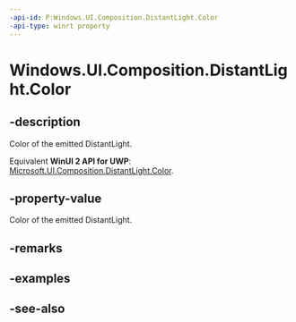 ```yaml
---
-api-id: P:Windows.UI.Composition.DistantLight.Color
-api-type: winrt property
---
```


<!-- Property syntax
public Windows.UI.Color Color { get;  set; }
-->

# Windows.UI.Composition.DistantLight.Color

## -description
Color of the emitted DistantLight.

Equivalent **WinUI 2 API for UWP**: [Microsoft.UI.Composition.DistantLight.Color](/windows/winui/api/microsoft.ui.composition.distantlight.color).

## -property-value
Color of the emitted DistantLight.

## -remarks

## -examples

## -see-also
